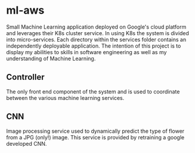 # ml-aws
Small Machine Learning application deployed on Google's cloud platform and leverages their K8s cluster service. In using K8s the system is divided into micro-services. Each directory within the services folder contains an independently deployable application. The intention of this project is to display my abilities to skills in software engineering as well as my understanding of Machine Learning.  
  
## Controller
The only front end component of the system and is used to coordinate between the various machine learning services.  
  
## CNN
Image processing service used to dynamically predict the type of flower from a JPG (only!) image. This service is provided by retraining a google developed CNN.
